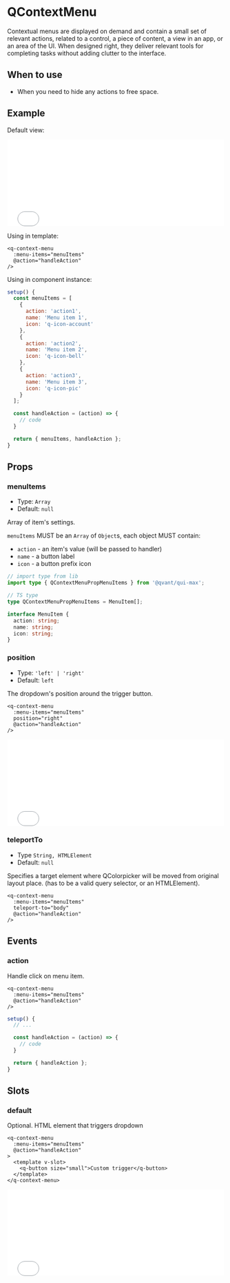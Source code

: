 # QContextMenu

Contextual menus are displayed on demand and contain a small set of relevant actions, related to a control, a piece of content, a view in an app, or an area of the UI. When designed right, they deliver relevant tools for completing tasks without adding clutter to the interface.

## When to use

- When you need to hide any actions to free space.

## Example

Default view:

<iframe height="200" style="width: 100%;" scrolling="no" frameborder="no" src="/qui-max/QContextMenu/main.html"></iframe>

Using in template:

```vue
<q-context-menu
  :menu-items="menuItems"
  @action="handleAction"
/>
```

Using in component instance:

```js
setup() {
  const menuItems = [
    {
      action: 'action1',
      name: 'Menu item 1',
      icon: 'q-icon-account'
    },
    {
      action: 'action2',
      name: 'Menu item 2',
      icon: 'q-icon-bell'
    },
    {
      action: 'action3',
      name: 'Menu item 3',
      icon: 'q-icon-pic'
    }
  ];

  const handleAction = (action) => {
    // code
  }

  return { menuItems, handleAction };
}
```

## Props

### menuItems

- Type: `Array`
- Default: `null`

Array of item's settings.

`menuItems` MUST be an `Array` of `Object`s, each object MUST contain:
- `action` - an item's value (will be passed to handler)
- `name` - a button label
- `icon` - a button prefix icon

```ts
// import type from lib
import type { QContextMenuPropMenuItems } from '@qvant/qui-max';

// TS type
type QContextMenuPropMenuItems = MenuItem[];

interface MenuItem {
  action: string;
  name: string;
  icon: string;
}
```

### position

- Type: `'left' | 'right'`
- Default: `left`

The dropdown's position around the trigger button.

<!-- prettier-ignore-start -->
```vue {4}
<q-context-menu
  :menu-items="menuItems"
  position="right"
  @action="handleAction"
/>
```
<!-- prettier-ignore-end -->

<iframe height="200" style="width: 100%;" scrolling="no" frameborder="no" src="/qui-max/QContextMenu/position.html"></iframe>

### teleportTo

- Type `String, HTMLElement`
- Default: `null`

Specifies a target element where QColorpicker will be moved from original layout place. (has to be a valid query selector, or an HTMLElement).

<!-- prettier-ignore-start -->
```vue {4}
<q-context-menu
  :menu-items="menuItems"
  teleport-to="body"
  @action="handleAction"
/>
```
<!-- prettier-ignore-end -->

## Events

### action

Handle click on menu item.

<!-- prettier-ignore-start -->
```vue {3}
<q-context-menu
  :menu-items="menuItems"
  @action="handleAction"
/>
```

```js
setup() {
  // ...

  const handleAction = (action) => {
    // code
  }

  return { handleAction };
}
```
<!-- prettier-ignore-end -->

## Slots

### default

Optional. HTML element that triggers dropdown

```vue {5-7}
<q-context-menu
  :menu-items="menuItems"
  @action="handleAction"
>
  <template v-slot>
    <q-button size="small">Custom trigger</q-button>
  </template>
</q-context-menu>
```

<iframe height="200" style="width: 100%;" scrolling="no" frameborder="no" src="/qui-max/QContextMenu/slot.html"></iframe>
